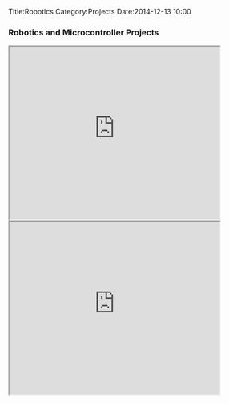 Title:Robotics
Category:Projects
Date:2014-12-13 10:00

<h3>Robotics and Microcontroller Projects</h3>


<iframe width="420" height="345"
src="https://www.youtube.com/embed/eoN-HOUOjBk">
</iframe>

<iframe width="420" height="345"
src="https://www.youtube.com/embed/c4IKvbGKpBk">
</iframe>



